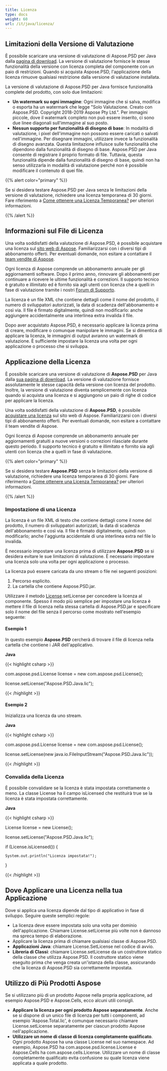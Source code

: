 ```yaml
---
title: Licenza
type: docs
weight: 60
url: /it/java/licenza/
---
```


## **Limitazioni della Versione di Valutazione**
È possibile scaricare una versione di valutazione di Aspose.PSD per Java dalla [pagina di download](http://maven.aspose.com/repository/simple/ext-release-local/com/aspose/aspose-psd/). La versione di valutazione fornisce le stesse funzionalità della versione con licenza completa del componente con un paio di restrizioni. Quando si acquista Aspose.PSD, l'applicazione della licenza rimuove qualsiasi restrizione dalla versione di valutazione installata.

La versione di valutazione di Aspose.PSD per Java fornisce funzionalità complete del prodotto, con solo due limitazioni:

- **Un watermark su ogni immagine**: Ogni immagine che si salva, modifica o esporta ha un watermark che legge "Solo Valutazione. Creato con Aspose.PSD. Copyright 2018-2019 Aspose Pty Ltd.". Per immagini piccole, dove il watermark completo non può essere inserito, ci sono due linee diagonali sull'immagine al suo posto.
- **Nessun supporto per funzionalità di disegno di base**: In modalità di valutazione, i pixel dell'immagine non possono essere caricati o salvati nell'immagine. Per disegnare immagini, utilizzare invece la funzionalità di disegno avanzata. Questa limitazione influisce sulle funzionalità che dipendono dalla funzionalità di disegno di base. Aspose.PSD per Java consente di registrare il proprio formato di file. Tuttavia, questa funzionalità dipende dalla funzionalità di disegno di base, quindi non ha senso utilizzarla in modalità di valutazione perché non è possibile modificare il contenuto di quei file.

{{% alert color="primary" %}} 

Se si desidera testare Aspose.PSD per Java senza le limitazioni della versione di valutazione, richiedere una licenza temporanea di 30 giorni. Fare riferimento a [Come ottenere una Licenza Temporanea?](https://purchase.aspose.com/temporary-license) per ulteriori informazioni.

{{% /alert %}} 
## **Informazioni sul File di Licenza**
Una volta soddisfatti della valutazione di Aspose.PSD, è possibile acquistare una licenza sul [sito web di Aspose](https://purchase.aspose.com/default.aspx). Familiarizzarsi con i diversi tipi di abbonamento offerti. Per eventuali domande, non esitare a contattare il [team vendite di Aspose](https://company.aspose.com/contact).

Ogni licenza di Aspose comprende un abbonamento annuale per gli aggiornamenti software. Dopo il primo anno, rinnovare gli abbonamenti per continuare a ricevere le ultime funzionalità e correzioni. Il supporto tecnico è gratuito e illimitato ed è fornito sia agli utenti con licenza che a quelli in fase di valutazione tramite i nostri [Forum di Supporto](https://forum.aspose.com/).

La licenza è un file XML che contiene dettagli come il nome del prodotto, il numero di sviluppatori autorizzati, la data di scadenza dell'abbonamento e così via. Il file è firmato digitalmente, quindi non modificarlo: anche aggiungere accidentalmente una interlinea extra invalida il file.

Dopo aver acquistato Aspose.PSD, è necessario applicare la licenza prima di creare, modificare o comunque manipolare le immagini. Se si dimentica di applicare la licenza, le immagini di output avranno un watermark di valutazione.
È sufficiente impostare la licenza una volta per ogni applicazione o processo che si sviluppa.
## **Applicazione della Licenza**
È possibile scaricare una versione di valutazione di **Aspose.PSD** per Java dalla [sua pagina di download](http://maven.aspose.com/repository/simple/ext-release-local/com/aspose/aspose-psd/). La versione di valutazione fornisce assolutamente le stesse capacità della versione con licenza del prodotto. Inoltre, la versione di valutazione diventa semplicemente con licenza quando si acquista una licenza e si aggiungono un paio di righe di codice per applicare la licenza.

Una volta soddisfatti della valutazione di **Aspose.PSD**, è possibile [acquistare una licenza](http://www.aspose.com/Purchase/Components/Default.aspx) sul sito web di Aspose. Familiarizzarsi con i diversi tipi di abbonamento offerti. Per eventuali domande, non esitare a contattare il team vendite di Aspose.

Ogni licenza di Aspose comprende un abbonamento annuale per aggiornamenti gratuiti a nuove versioni o correzioni rilasciate durante questo periodo. Il supporto tecnico è gratuito e illimitato e fornito sia agli utenti con licenza che a quelli in fase di valutazione.

{{% alert color="primary" %}} 

Se si desidera testare **Aspose.PSD** senza le limitazioni della versione di valutazione, richiedere una licenza temporanea di 30 giorni. Fare riferimento a [Come ottenere una Licenza Temporanea?](http://www.aspose.com/corporate/how-to-get-temporary-license.aspx) per ulteriori informazioni.

{{% /alert %}} 
### **Impostazione di una Licenza**
La licenza è un file XML di testo che contiene dettagli come il nome del prodotto, il numero di sviluppatori autorizzati, la data di scadenza dell'abbonamento e così via. Il file è firmato digitalmente, quindi non modificarlo; anche l'aggiunta accidentale di una interlinea extra nel file lo invalida.

È necessario impostare una licenza prima di utilizzare **Aspose.PSD** se si desidera evitare le sue limitazioni di valutazione. È necessario impostare una licenza solo una volta per ogni applicazione o processo.

La licenza può essere caricata da uno stream o file nei seguenti posizioni:

1. Percorso esplicito.
1. La cartella che contiene Aspose.PSD.jar.

Utilizzare il metodo [License](http://www.aspose.com/api/java/psd/com.aspose.psd/classes/License).setLicense per concedere la licenza al componente. Spesso il modo più semplice per impostare una licenza è mettere il file di licenza nella stessa cartella di Aspose.PSD.jar e specificare solo il nome del file senza il percorso come mostrato nell'esempio seguente:
#### **Esempio 1**
In questo esempio **Aspose.PSD** cercherà di trovare il file di licenza nella cartella che contiene i JAR dell'applicativo.

**Java**

{{< highlight csharp >}}

 com.aspose.psd.License license = new com.aspose.psd.License();

license.setLicense("Aspose.PSD.Java.lic");

{{< /highlight >}}
#### **Esempio 2**
Inizializza una licenza da uno stream.

**Java**

{{< highlight csharp >}}

 com.aspose.psd.License license = new com.aspose.psd.License();

license.setLicense(new java.io.FileInputStream("Aspose.PSD.Java.lic"));

{{< /highlight >}}
### **Convalida della Licenza**
È possibile convalidare se la licenza è stata impostata correttamente o meno. La classe License ha il campo isLicensed che restituirà true se la licenza è stata impostata correttamente.

**Java**

{{< highlight csharp >}}

 License license = new License();

license.setLicense("Aspose.PSD.Java.lic");

if (License.isLicensed()) {

    System.out.println("Licenza impostata!");

}

{{< /highlight >}}
## **Dove Applicare una Licenza nella tua Applicazione**
Dove si applica una licenza dipende dal tipo di applicativo in fase di sviluppo. Seguire queste semplici regole:

- La licenza deve essere impostata solo una volta per dominio dell'applicazione. Chiamare License.setLicense più volte non è dannoso ma spreca tempo di elaborazione.
- Applicare la licenza prima di chiamare qualsiasi classe di Aspose.PSD.
- **Applicazioni Java**: chiamare License.SetLicense nel codice di avvio.
- **Libreria di Classi**: chiamare License.setLicense da un costruttore statico della classe che utilizza Aspose.PSD. Il costruttore statico viene eseguito prima che venga creata un'istanza della classe, assicurando che la licenza di Aspose.PSD sia correttamente impostata.
## **Utilizzo di Più Prodotti Aspose**
Se si utilizzano più di un prodotto Aspose nella propria applicazione, ad esempio Aspose.PSD e Aspose.Cells, ecco alcuni utili consigli.

- **Applicare la licenza per ogni prodotto Aspose separatamente**. Anche se si dispone di un unico file di licenza per tutti i componenti, ad esempio 'Aspose.Total.lic', è comunque necessario chiamare License.setLicense separatamente per ciascun prodotto Aspose nell'applicazione.
- **Utilizzare un nome di classe di licenza completamente qualificato**. Ogni prodotto Aspose ha una classe License nel suo namespace. Ad esempio, Aspose.PSD ha com.aspose.psd.license.License e Aspose.Cells ha com.aspose.cells.License. Utilizzare un nome di classe completamente qualificato evita confusione su quale licenza viene applicata a quale prodotto.

